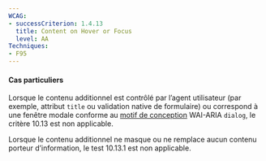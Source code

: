 ```yaml
---
WCAG: 
- successCriterion: 1.4.13
  title: Content on Hover or Focus
  level: AA
Techniques:
- F95
---
```


#### Cas particuliers

Lorsque le contenu additionnel est contrôlé par l’agent utilisateur (par exemple, attribut `title` ou validation native de formulaire) ou correspond à une fenêtre modale conforme au [motif de conception](#motif-de-conception) WAI-ARIA `dialog`, le critère 10.13 est non applicable.

Lorsque le contenu additionnel ne masque ou ne remplace aucun contenu porteur d’information, le test 10.13.1 est non applicable.

